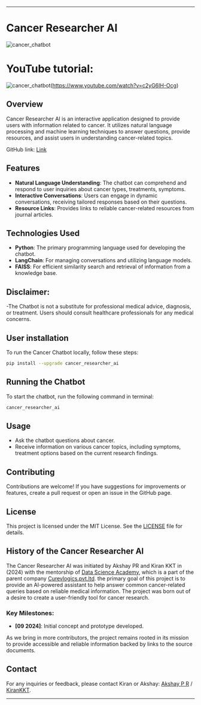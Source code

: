 
----------------------------------------------------------------------------------------------------------------------------------------------------------------------------------------------

# Cancer Researcher AI

![cancer_chatbot](https://raw.githubusercontent.com/Dorcatz123/Cancer_Researcher_AI/main/openart-image_lEFwQqVA_1727547070986_raw.jpg)

# YouTube tutorial:

![cancer_chatbot](https://img.youtube.com/vi/c2yG6IH-Ocg/maxresdefault.jpg)(https://www.youtube.com/watch?v=c2yG6IH-Ocg)

## Overview
Cancer Researcher AI is an interactive application designed to provide users with information related to cancer. It utilizes natural language processing and machine learning techniques to answer questions, provide resources, and assist users in understanding cancer-related topics.

GitHub link: [Link](https://github.com/Kirankkt/Cancer_Researcher_AI)

## Features
- **Natural Language Understanding**: The chatbot can comprehend and respond to user inquiries about cancer types, treatments, symptoms.
- **Interactive Conversations**: Users can engage in dynamic conversations, receiving tailored responses based on their questions.
- **Resource Links**: Provides links to reliable cancer-related resources from journal articles.

## Technologies Used
- **Python**: The primary programming language used for developing the chatbot.
- **LangChain**: For managing conversations and utilizing language models.
- **FAISS**: For efficient similarity search and retrieval of information from a knowledge base.

## Disclaimer:
-The Chatbot is not a substitute for professional medical advice, diagnosis, or treatment. Users should consult healthcare professionals for any medical concerns.

## User installation
To run the Cancer Chatbot locally, follow these steps:

   ```bash
  pip install --upgrade cancer_researcher_ai
   ```

## Running the Chatbot
To start the chatbot, run the following command in terminal:
```bash
cancer_researcher_ai
```

## Usage
- Ask the chatbot questions about cancer.
- Receive information on various cancer topics, including symptoms, treatment options based on the current research findings.

## Contributing
Contributions are welcome! If you have suggestions for improvements or features, create a pull request or open an issue in the GitHub page.

## License
This project is licensed under the MIT License. See the [LICENSE](LICENSE.txt) file for details.


## History of the Cancer Researcher AI

The Cancer Researcher AI was initiated by Akshay PR and Kiran KKT in (2024) with the mentorship of [Data Science Academy](https://datascience.one/), which is a part of the parent company [Curevlogics.pvt.ltd](https://www.curvelogics.com/). the primary goal of this project is to provide an AI-powered assistant to help answer common cancer-related queries based on reliable medical information. The project was born out of a desire to create a user-friendly tool for cancer research.

### Key Milestones:
- **[09 2024]**: Initial concept and prototype developed.


As we bring in more contributors, the project remains rooted in its mission to provide accessible and reliable information backed by links to the source documents.


## Contact
For any inquiries or feedback, please contact Kiran or Akshay: [Akshay P R](mailto:akshaypr314159@gmail.com) / [KiranKKT](mailto:akshaypr314159@gmail.com).

-----------------------------------------------------------------------------------------------------------------------------------------------------------------------


